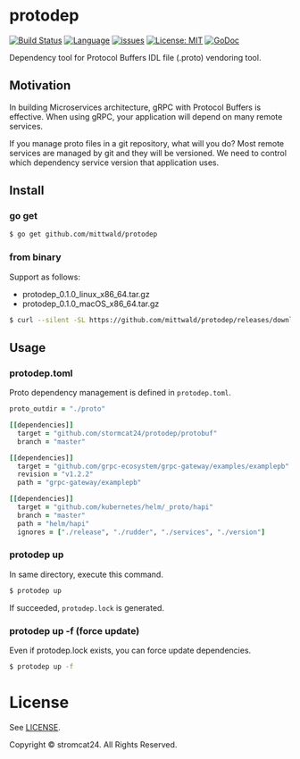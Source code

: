 protodep
=======

[![Build Status](https://travis-ci.com/mittwald/protodep.svg?branch=master)](https://travis-ci.com/mittwald/protodep)
[![Language](https://img.shields.io/badge/language-go-brightgreen.svg?style=flat)](https://golang.org/)
[![issues](https://img.shields.io/github/issues/mittwald/protodep.svg?style=flat)](https://github.com/stormcat24/protodep/issues?state=open)
[![License: MIT](https://img.shields.io/badge/license-MIT-orange.svg)](LICENSE)
[![GoDoc](https://godoc.org/github.com/mittwald/protodep?status.png)](https://godoc.org/github.com/mittwald/protodep)

Dependency tool for Protocol Buffers IDL file (.proto) vendoring tool.

## Motivation

In building Microservices architecture, gRPC with Protocol Buffers is effective. When using gRPC, your application will depend on many remote services.

If you manage proto files in a git repository, what will you do? Most remote services are managed by git and they will be versioned. We need to control which dependency service version that application uses.

## Install

### go get

```bash
$ go get github.com/mittwald/protodep
```

### from binary

Support as follows:

* protodep_0.1.0_linux_x86_64.tar.gz
* protodep_0.1.0_macOS_x86_64.tar.gz

```bash
$ curl --silent -SL https://github.com/mittwald/protodep/releases/download/v0.1.0/protodep_0.1.0_$(uname)_x86_64.tar.gz | tar -xvzf - -C /usr/local/bin/ protodep
```

## Usage

### protodep.toml

Proto dependency management is defined in `protodep.toml`.

```Ruby
proto_outdir = "./proto"

[[dependencies]]
  target = "github.com/stormcat24/protodep/protobuf"
  branch = "master"

[[dependencies]]
  target = "github.com/grpc-ecosystem/grpc-gateway/examples/examplepb"
  revision = "v1.2.2"
  path = "grpc-gateway/examplepb"

[[dependencies]]
  target = "github.com/kubernetes/helm/_proto/hapi"
  branch = "master"
  path = "helm/hapi"
  ignores = ["./release", "./rudder", "./services", "./version"]
```

### protodep up

In same directory, execute this command.

```bash
$ protodep up
```

If succeeded, `protodep.lock` is generated.

### protodep up -f (force update)

Even if protodep.lock exists, you can force update dependencies.

```bash
$ protodep up -f
```

License
===
See [LICENSE](LICENSE).

Copyright © stromcat24. All Rights Reserved.
